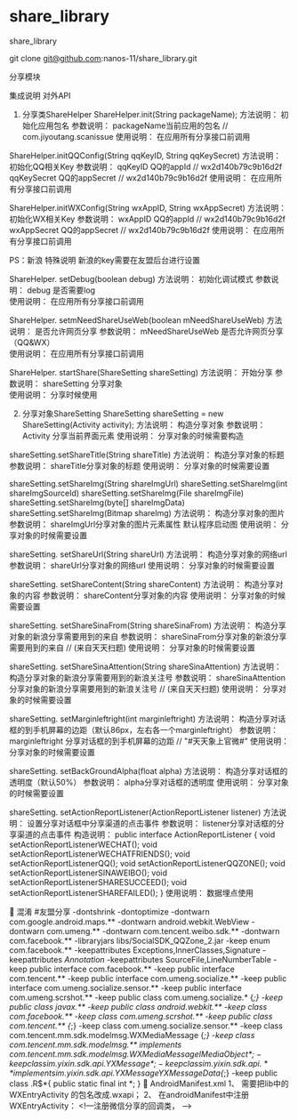 # share_library
share_library


git clone git@github.com:nanos-11/share_library.git

分享模块


集成说明
对外API
1.	分享类ShareHelper
ShareHelper.init(String packageName);
方法说明：
初始化应用包名
参数说明：
packageName当前应用的包名  // com.jiyoutang.scanissue
使用说明：
在应用所有分享接口前调用

ShareHelper.initQQConfig(String qqKeyID, String qqKeySecret)
方法说明：
初始化QQ相关Key
参数说明：
qqKeyID      QQ的appId  // wx2d140b79c9b16d2f
qqKeySecret   QQ的appSecret  // wx2d140b79c9b16d2f
使用说明：
在应用所有分享接口前调用

ShareHelper.initWXConfig(String wxAppID, String wxAppSecret)
方法说明：
初始化WX相关Key
参数说明：
wxAppID      QQ的appId      // wx2d140b79c9b16d2f
wxAppSecret   QQ的appSecret  // wx2d140b79c9b16d2f
使用说明：
在应用所有分享接口前调用

PS：新浪
特殊说明
新浪的key需要在友盟后台进行设置

ShareHelper. setDebug(boolean debug)
方法说明：
初始化调试模式
参数说明：
debug    是否需要log      
使用说明：
在应用所有分享接口前调用

ShareHelper. setmNeedShareUseWeb(boolean mNeedShareUseWeb)
方法说明：
是否允许网页分享
参数说明：
mNeedShareUseWeb 是否允许网页分享（QQ&WX）      
使用说明：
在应用所有分享接口前调用

ShareHelper. startShare(ShareSetting shareSetting)
方法说明：
开始分享
参数说明：
shareSetting 分享对象      
使用说明：
分享时候使用


2.	分享对象ShareSetting
ShareSetting shareSetting = new ShareSetting(Activity activity);
方法说明：
构造分享对象
参数说明：
	Activity 分享当前界面元素
使用说明：
分享对象的时候需要构造

shareSetting.setShareTitle(String shareTitle)
方法说明：
构造分享对象的标题
参数说明：
shareTitle分享对象的标题
使用说明：
分享对象的时候需要设置

shareSetting.setShareImg(String shareImgUrl)
shareSetting.setShareImg(int shareImgSourceId)
shareSetting.setShareImg(File shareImgFile)
shareSetting.setShareImg(byte[] shareImgData)
shareSetting.setShareImg(Bitmap shareImg)
方法说明：
构造分享对象的图片
参数说明：
shareImgUrl分享对象的图片元素属性 默认程序启动图
使用说明：
分享对象的时候需要设置

shareSetting. setShareUrl(String shareUrl)
方法说明：
构造分享对象的网络url
参数说明：
shareUrl分享对象的网络url
使用说明：
分享对象的时候需要设置

shareSetting. setShareContent(String shareContent)
方法说明：
构造分享对象的内容
参数说明：
shareContent分享对象的内容
使用说明：
分享对象的时候需要设置

shareSetting. setShareSinaFrom(String shareSinaFrom)
方法说明：
构造分享对象的新浪分享需要用到的来自
参数说明：
shareSinaFrom分享对象的新浪分享需要用到的来自 // (来自天天扫题)
使用说明：
分享对象的时候需要设置

shareSetting. setShareSinaAttention(String shareSinaAttention)
方法说明：
构造分享对象的新浪分享需要用到的新浪关注号
参数说明：
shareSinaAttention分享对象的新浪分享需要用到的新浪关注号 // (来自天天扫题)
使用说明：
分享对象的时候需要设置

shareSetting. setMarginleftright(int marginleftright)
方法说明：
构造分享对话框的到手机屏幕的边距（默认86px，左右各一个marginleftright）
参数说明：
marginleftright 分享对话框的到手机屏幕的边距 // "#天天象上官微#"
使用说明：
分享对象的时候需要设置

shareSetting. setBackGroundAlpha(float alpha) 
方法说明：
构造分享对话框的透明度（默认50%）
参数说明：
alpha分享对话框的透明度
使用说明：
分享对象的时候需要设置

shareSetting. setActionReportListener(ActionReportListener listener) 
方法说明：
设置分享对话框中分享渠道的点击事件
参数说明：
listener分享对话框的分享渠道的点击事件
构造说明：
public interface ActionReportListener {
    void setActionReportListenerWECHAT();
    void setActionReportListenerWECHATFRIENDS();
    void setActionReportListenerQQ();
    void setActionReportListenerQQZONE();
    void setActionReportListenerSINAWEIBO();
    void setActionReportListenerSHARESUCCEED();
    void setActionReportListenerSHAREFAILED();
}
使用说明：
数据埋点使用

	混淆
#友盟分享
-dontshrink
-dontoptimize
-dontwarn com.google.android.maps.**
-dontwarn android.webkit.WebView
-dontwarn com.umeng.**
-dontwarn com.tencent.weibo.sdk.**
-dontwarn com.facebook.**
-libraryjars libs/SocialSDK_QQZone_2.jar
-keep enum com.facebook.**
-keepattributes Exceptions,InnerClasses,Signature
-keepattributes *Annotation*
-keepattributes SourceFile,LineNumberTable
-keep public interface com.facebook.**
-keep public interface com.tencent.**
-keep public interface com.umeng.socialize.**
-keep public interface com.umeng.socialize.sensor.**
-keep public interface com.umeng.scrshot.**
-keep public class com.umeng.socialize.* {*;}
-keep public class javax.**
-keep public class android.webkit.**
-keep class com.facebook.**
-keep class com.umeng.scrshot.**
-keep public class com.tencent.** {*;}
-keep class com.umeng.socialize.sensor.**
-keep class com.tencent.mm.sdk.modelmsg.WXMediaMessage {*;}
-keep class com.tencent.mm.sdk.modelmsg.** implements com.tencent.mm.sdk.modelmsg.WXMediaMessage$IMediaObject {*;}
-keep class im.yixin.sdk.api.YXMessage {*;}
-keep class im.yixin.sdk.api.** implements im.yixin.sdk.api.YXMessage$YXMessageData{*;}
-keep public class <PackageName>.R$*{
    public static final int *;
}
	AndroidManifest.xml
1、	需要把lib中的WXEntryActivity 的包名改成<PackageName>.wxapi；
2、	在androidManifest中注册WXEntryActivity：
<!—注册微信分享的回调类， -->
<activity
android:name=".wxapi.WXEntryActivity"
android:configChanges="keyboardHidden|orientation|screenSize"
android:exported="true"
android:screenOrientation="portrait"
android:theme="@android:style/Theme.Translucent.NoTitleBar"/>


